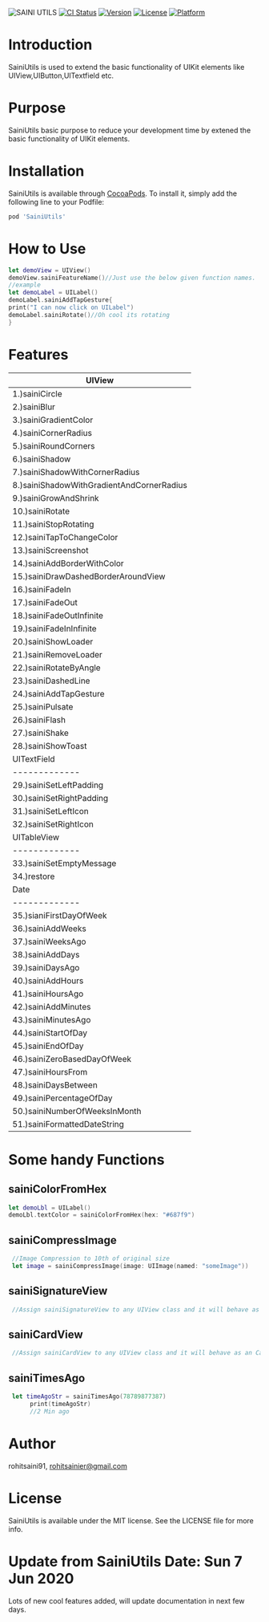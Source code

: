 ![SAINI UTILS](https://user-images.githubusercontent.com/39442131/68613786-8c888300-04e5-11ea-8670-dfaeee7290b0.png)
[![CI Status](https://img.shields.io/travis/rohitsaini91/SainiUtils.svg?style=flat)](https://travis-ci.org/rohitsaini91/SainiUtils)
[![Version](https://img.shields.io/cocoapods/v/SainiUtils.svg?style=flat)](https://cocoapods.org/pods/SainiUtils)
[![License](https://img.shields.io/cocoapods/l/SainiUtils.svg?style=flat)](https://cocoapods.org/pods/SainiUtils)
[![Platform](https://img.shields.io/cocoapods/p/SainiUtils.svg?style=flat)](https://cocoapods.org/pods/SainiUtils)
# Introduction
SainiUtils is used to extend the basic functionality of UIKit elements like UIView,UIButton,UITextfield etc.
# Purpose
SainiUtils basic purpose to reduce your development time by extened the basic functionality of UIKit elements.
# Installation
SainiUtils is available through [CocoaPods](https://cocoapods.org). To install
it, simply add the following line to your Podfile:
```ruby
pod 'SainiUtils'
```
# How to Use
```swift
let demoView = UIView()
demoView.sainiFeatureName()//Just use the below given function names.
//example
let demoLabel = UILabel()
demoLabel.sainiAddTapGesture{
print("I can now click on UILabel")
demoLabel.sainiRotate()//Oh cool its rotating 
}
```
# Features
| UIView        | 
| ------------- |
| 1.)sainiCircle   | 
| 2.)sainiBlur     | 
| 3.)sainiGradientColor |
| 4.)sainiCornerRadius |
| 5.)sainiRoundCorners | 
| 6.)sainiShadow | 
| 7.)sainiShadowWithCornerRadius |
| 8.)sainiShadowWithGradientAndCornerRadius | 
| 9.)sainiGrowAndShrink | 
| 10.)sainiRotate | 
| 11.)sainiStopRotating | 
| 12.)sainiTapToChangeColor | 
| 13.)sainiScreenshot | 
| 14.)sainiAddBorderWithColor | 
| 15.)sainiDrawDashedBorderAroundView | 
| 16.)sainiFadeIn | 
| 17.)sainiFadeOut | 
| 18.)sainiFadeOutInfinite | 
| 19.)sainiFadeInInfinite | 
| 20.)sainiShowLoader | 
| 21.)sainiRemoveLoader | 
| 22.)sainiRotateByAngle | 
| 23.)sainiDashedLine | 
| 24.)sainiAddTapGesture | 
| 25.)sainiPulsate | 
| 26.)sainiFlash | 
| 27.)sainiShake | 
| 28.)sainiShowToast |  
| UITextField   | 
| ------------- |
| 29.)sainiSetLeftPadding |
| 30.)sainiSetRightPadding |
| 31.)sainiSetLeftIcon |
| 32.)sainiSetRightIcon |
| UITableView   | 
| ------------- |
| 33.)sainiSetEmptyMessage |
| 34.)restore |
| Date   | 
| ------------- |
| 35.)sianiFirstDayOfWeek |
| 36.)sainiAddWeeks |
| 37.)sainiWeeksAgo |
| 38.)sainiAddDays |
| 39.)sainiDaysAgo |
| 40.)sainiAddHours |
| 41.)sainiHoursAgo |
| 42.)sainiAddMinutes |
| 43.)sainiMinutesAgo |
| 44.)sainiStartOfDay |
| 45.)sainiEndOfDay |
| 46.)sainiZeroBasedDayOfWeek |
| 47.)sainiHoursFrom |
| 48.)sainiDaysBetween |
| 49.)sainiPercentageOfDay |
| 50.)sainiNumberOfWeeksInMonth |
| 51.)sainiFormattedDateString |
# Some handy Functions
## sainiColorFromHex
```swift
let demoLbl = UILabel()
demoLbl.textColor = sainiColorFromHex(hex: "#687f9")
```
## sainiCompressImage
```swift
 //Image Compression to 10th of original size
 let image = sainiCompressImage(image: UIImage(named: "someImage"))
```
## sainiSignatureView
```swift
 //Assign sainiSignatureView to any UIView class and it will behave as an signatureView 
```
## sainiCardView
```swift
 //Assign sainiCardView to any UIView class and it will behave as an CardView 
```
## sainiTimesAgo
```swift
 let timeAgoStr = sainiTimesAgo(78789877387)
      print(timeAgoStr)
      //2 Min ago
```
# Author
rohitsaini91, rohitsainier@gmail.com
# License
SainiUtils is available under the MIT license. See the LICENSE file for more info.
# Update from SainiUtils Date: Sun 7 Jun 2020
Lots of new cool features added, will update documentation in next few days.
